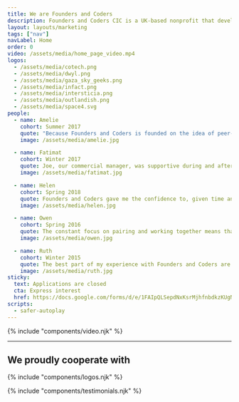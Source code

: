 ```yaml
---
title: We are Founders and Coders
description: Founders and Coders CIC is a UK-based nonprofit that develops and runs tuition-free, peer-led training programmes in web development, guided by our core values of cooperation, inclusion and social impact. We operate in London and work with Mercy Corps and the UK government to deliver programmes in the Middle East.
layout: layouts/marketing
tags: ["nav"]
navLabel: Home
order: 0
video: /assets/media/home_page_video.mp4
logos:
  - /assets/media/cotech.png
  - /assets/media/dwyl.png
  - /assets/media/gaza_sky_geeks.png
  - /assets/media/infact.png
  - /assets/media/intersticia.png
  - /assets/media/outlandish.png
  - /assets/media/space4.svg
people:
  - name: Amelie
    cohort: Summer 2017
    quote: "Because Founders and Coders is founded on the idea of peer-led learning, it stimulates an environment of support and mutual growth, which results in what feels like a very special community: a safe, creative space, where no question is too silly to ask and no idea is too bold to suggest."
    image: /assets/media/amelie.jpg

  - name: Fatimat
    cohort: Winter 2017
    quote: Joe, our commercial manager, was supportive during and after Founders and Coders. Everybody's situation is different, which Joe recognizes and takes it into account when advising us. He listened to my concerns about working in the industry and paid attention to the kind of environment I wanted to work in, which helped him place me with my current employer, 27Partners.
    image: /assets/media/fatimat.jpg

  - name: Helen
    cohort: Spring 2018
    quote: Founders and Coders gave me the confidence to, given time and perseverance, grasp complex concepts which initially seemed daunting. I learned how to walk through code thoroughly and truly understand it in order to solve bugs and errors. And I discovered the joys of paired programming - that learning or tackling a problem together can be one of the most rewarding experiences.
    image: /assets/media/helen.jpg

  - name: Owen
    cohort: Spring 2016
    quote: The constant focus on pairing and working together means that you're never stuck banging your head against a wall by yourself. You always have someone else to work through the problem with you. After leaving Founders and Coders, I had a lot of faith in my own ability to learn new technologies, which was crucial when I founded my startup, Fat Llama.
    image: /assets/media/owen.jpg

  - name: Ruth
    cohort: Winter 2015
    quote: The best part of my experience with Founders and Coders are the people. It is a great community, with members of past cohorts teaching the current cohort. Everyone supports each other in their learning and wants to give back.
    image: /assets/media/ruth.jpg
sticky:
  text: Applications are closed
  cta: Express interest
  href: https://docs.google.com/forms/d/e/1FAIpQLSepdNxKsrMjhfnbdkzKUgNpeWFmp8WLyiqTe_UY10TsPpFOEQ/viewform
scripts:
  - safer-autoplay
---
```


{% include "components/video.njk" %}

---

## We proudly cooperate with

{% include "components/logos.njk" %}

{% include "components/testimonials.njk" %}
